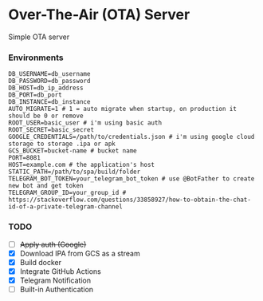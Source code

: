 # Over-The-Air (OTA) Server

Simple OTA server

### Environments

```.dotenv
DB_USERNAME=db_username
DB_PASSWORD=db_password
DB_HOST=db_ip_address
DB_PORT=db_port
DB_INSTANCE=db_instance
AUTO_MIGRATE=1 # 1 = auto migrate when startup, on production it should be 0 or remove
ROOT_USER=basic_user # i'm using basic auth 
ROOT_SECRET=basic_secret 
GOOGLE_CREDENTIALS=/path/to/credentials.json # i'm using google cloud storage to storage .ipa or apk
GCS_BUCKET=bucket-name # bucket name 
PORT=8081
HOST=example.com # the application's host
STATIC_PATH=/path/to/spa/build/folder
TELEGRAM_BOT_TOKEN=your_telegram_bot_token # use @BotFather to create new bot and get token
TELEGRAM_GROUP_ID=your_group_id # https://stackoverflow.com/questions/33858927/how-to-obtain-the-chat-id-of-a-private-telegram-channel
```

### TODO

- [ ] ~~Apply auth (Google)~~
- [x] Download IPA from GCS as a stream
- [x] Build docker
- [x] Integrate GitHub Actions
- [x] Telegram Notification
- [ ] Built-in Authentication
